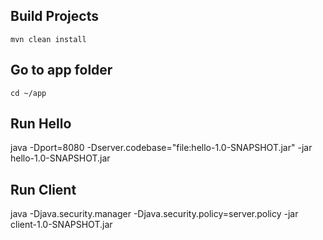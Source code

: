 ## Build Projects

```
mvn clean install
```

## Go to app folder

```
cd ~/app
```

## Run Hello

java -Dport=8080 -Dserver.codebase="file:hello-1.0-SNAPSHOT.jar" -jar hello-1.0-SNAPSHOT.jar

## Run Client

java -Djava.security.manager -Djava.security.policy=server.policy -jar client-1.0-SNAPSHOT.jar 


